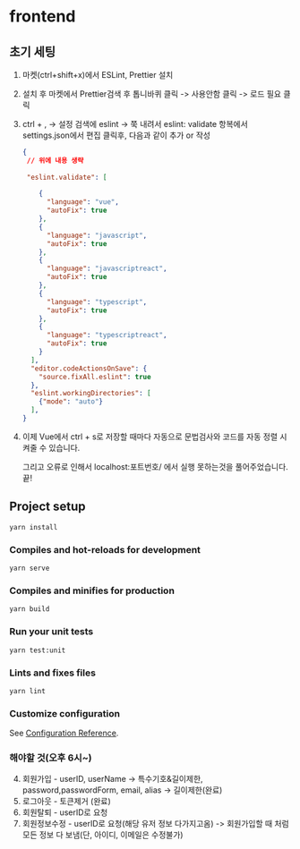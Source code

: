# frontend



## 초기 세팅

1. 마켓(ctrl+shift+x)에서 ESLint, Prettier 설치

2. 설치 후 마켓에서 Prettier검색 후 톱니바퀴 클릭 -> 사용안함 클릭 -> 로드 필요 클릭

3. ctrl + , -> 설정 검색에 eslint -> 쭉 내려서 eslint: validate 항복에서 settings.json에서 편집 클릭후, 다음과 같이 추가 or 작성

   ```json
   {
   	// 위에 내용 생략
       
   	"eslint.validate": [
     
       {
         "language": "vue",
         "autoFix": true
       },
       {
         "language": "javascript",
         "autoFix": true
       },
       {
         "language": "javascriptreact",
         "autoFix": true
       },
       {
         "language": "typescript",
         "autoFix": true
       },
       {
         "language": "typescriptreact",
         "autoFix": true
       }
     ],
     "editor.codeActionsOnSave": {
       "source.fixAll.eslint": true
     },
     "eslint.workingDirectories": [
       {"mode": "auto"}
     ],
   }
   ```

4. 이제 Vue에서 ctrl + s로 저장할 때마다 자동으로 문법검사와 코드를 자동 정렬 시켜줄 수 있습니다.

   그리고 오류로 인해서 localhost:포트번호/ 에서 실행 못하는것을 풀어주었습니다. 끝!

## Project setup
```
yarn install
```

### Compiles and hot-reloads for development
```
yarn serve
```

### Compiles and minifies for production
```
yarn build
```

### Run your unit tests
```
yarn test:unit
```

### Lints and fixes files
```
yarn lint
```

### Customize configuration
See [Configuration Reference](https://cli.vuejs.org/config/).

### 해야할 것(오후 6시~)
4. 회원가입 - userID, userName -> 특수기호&길이제한, password,passwordForm, email, alias -> 길이제한(완료)
1. 로그아웃 - 토큰제거 (완료)
2. 회원탈퇴 - userID로 요청
3. 회원정보수정 - userID로 요청(해당 유저 정보 다가지고옴) -> 회원가입할 때 처럼 모든 정보 다 보냄(단, 아이디, 이메일은 수정불가)
